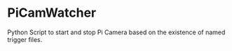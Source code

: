 # PiCamWatcher
 Python Script to start and stop Pi Camera based on the existence of named trigger files.
